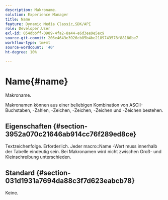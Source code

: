 ```yaml
---
description: Makroname.
solution: Experience Manager
title: Name
feature: Dynamic Media Classic,SDK/API
role: Developer,User
exl-id: 054dbbff-0989-4fa2-8a44-e6d3ee9e5ec9
source-git-commit: 206e4643e3926cb85b4be2189743578f88180be7
workflow-type: tm+mt
source-wordcount: '40'
ht-degree: 10%

---
```


# Name{#name}

Makroname.

Makronamen können aus einer beliebigen Kombination von ASCII-Buchstaben, -Zahlen, -Zeichen, -Zeichen, -Zeichen und -Zeichen bestehen.

## Eigenschaften {#section-3952a070c21646ab914cc76f289ed8ce}

Textzeichenfolge. Erforderlich. Jeder macro::Name -Wert muss innerhalb der Tabelle eindeutig sein. Bei Makronamen wird nicht zwischen Groß- und Kleinschreibung unterschieden.

## Standard {#section-031d1931a7694da88c3f7d623eabcb78}

Keine.
